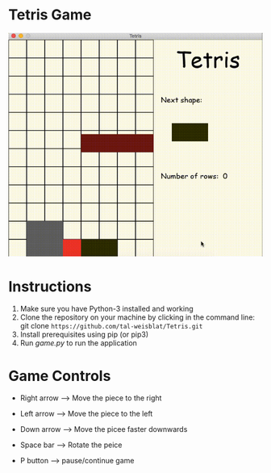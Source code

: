 # Tetris Game


![A demonstration of the snake game](resources/images/game_demo.gif) 



<h1>Instructions </h1>

1. Make sure you have Python-3 installed and working 
2. Clone the repository on your machine by clicking in the command line: 
git clone ```https://github.com/tal-weisblat/Tetris.git```
3. Install prerequisites using pip (or pip3) 
4. Run <i>game.py</i> to run the application 



<h1> Game Controls </h1>

* Right arrow --> Move the piece to the right

* Left arrow --> Move the piece to the left

* Down arrow --> Move the picee faster downwards

* Space bar --> Rotate the peice 

* P button --> pause/continue game 

